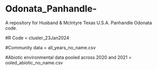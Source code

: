 # Odonata_Panhandle-
A repository for Husband &amp; McIntyre Texas U.S.A. Panhandle Odonata code. 

#R Code =
cluster_23Jan2024

#Community data =
all_years_no_name.csv

#Abiotic environmental data pooled across 2020 and 2021 = 
ooled_abiotic_no_name.csv

